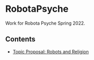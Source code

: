 # RobotaPsyche
Work for Robota Psyche Spring 2022.

## Contents

- [Topic Proposal: Robots and Religion](topic-proposal.md)
